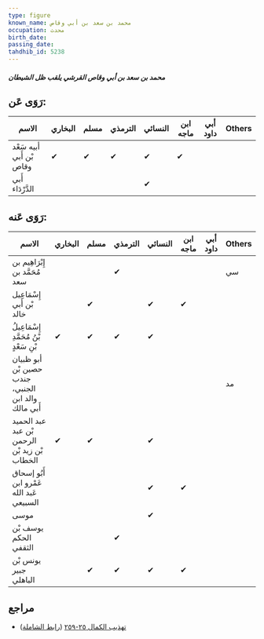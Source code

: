 ```yaml
---
type: figure
known_name: محمد بن سعد بن أبي وقاص
occupation: محدث
birth_date:
passing_date:
tahdhib_id: 5238
---
```

##### محمد بن سعد بن أبي وقاص القرشي يلقب ظل الشيطان

## رَوَى عَن:
| الاسم                    | البخاري | مسلم | الترمذي | النسائي | ابن ماجه | أبي داود | Others |
| ------------------------ | ------- | ---- | ------- | ------- | -------- | -------- | ------ |
| أبيه سَعْد بْن أَبي وقاص | ✔       | ✔    | ✔       | ✔       | ✔        |          |        |
| أَبي الدَّرْدَاء         |         |      |         | ✔       |          |          |        |
## رَوَى عَنه:
| الاسم                                              | البخاري | مسلم | الترمذي | النسائي | ابن ماجه | أبي داود | Others |
| -------------------------------------------------- | ------- | ---- | ------- | ------- | -------- | -------- | ------ |
| إِبْرَاهِيم بن مُحَمَّد بن سعد                     |         |      | ✔       |         |          |          | سي     |
| إِسْمَاعِيل بْن أَبي خالد                          |         | ✔    |         | ✔       | ✔        |          |        |
| إِسْمَاعِيلُ بْنُ مُحَمَّدِ بْنِ سَعْدٍ            | ✔       | ✔    | ✔       | ✔       |          |          |        |
| أبو ظبيان حصين بْن جندب الجنبي، والد ابن أَبي مالك |         |      |         |         |          |          | مد     |
| عبد الحميد بْن عبد الرحمن بْن زيد بْن الخطاب       | ✔       | ✔    |         | ✔       |          |          |        |
| أَبُو إسحاق عَمْرو ابن عَبد الله السبيعي           |         |      |         | ✔       | ✔        |          |        |
| موسى                                               |         |      |         | ✔       |          |          |        |
| يوسف بْن الحكم الثقفي                              |         |      | ✔       |         |          |          |        |
| يونس بْن جبير الباهلي                              |         | ✔    | ✔       | ✔       | ✔        |          |        |
## مراجع
- [تهذيب الكمال ٢٥-٢٥٩](obsidian://open?vault=Tahdhib-al-Kamal&file=Figures/٥٢٣٨-محمد%20بن%20سعد%20بن%20أبي%20وقاص%20القرشي%20يلقب%20ظل%20الشيطان) ([رابط الشاملة](https://shamela.ws/book/3722/13352))